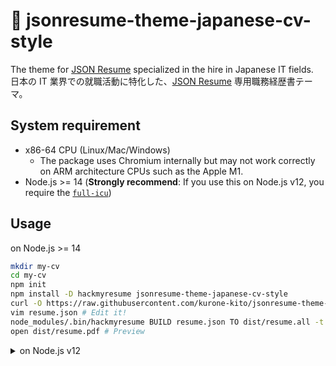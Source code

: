 # 👤 jsonresume-theme-japanese-cv-style

The theme for [JSON Resume](https://jsonresume.org) specialized in the hire in Japanese IT fields.  
日本の IT 業界での就職活動に特化した、[JSON Resume](https://jsonresume.org) 専用職務経歴書テーマ。

## System requirement

- x86-64 CPU (Linux/Mac/Windows)
  - The package uses Chromium internally but may not work correctly on ARM architecture CPUs such as the Apple M1.
- Node.js >= 14 (**Strongly recommend**: If you use this on Node.js v12, you require the [`full-icu`](https://www.npmjs.com/package/full-icu))

## Usage

on Node.js >= 14

```sh
mkdir my-cv
cd my-cv
npm init
npm install -D hackmyresume jsonresume-theme-japanese-cv-style
curl -O https://raw.githubusercontent.com/kurone-kito/jsonresume-theme-japanese-cv-style/master/resume.json
vim resume.json # Edit it!
node_modules/.bin/hackmyresume BUILD resume.json TO dist/resume.all -t node_modules/jsonresume-theme-japanese-cv-style
open dist/resume.pdf # Preview
```

<!-- markdownlint-disable MD033 -->
<details><summary>on Node.js v12</summary>

```sh
mkdir my-cv
cd my-cv
npm init
npm install -D full-icu hackmyresume jsonresume-theme-japanese-cv-style
curl -O https://raw.githubusercontent.com/kurone-kito/jsonresume-theme-japanese-cv-style/master/resume.json
vim resume.json # Edit it!
export NODE_ICU_DATA=$(node_modules/.bin/node-full-icu-path)
node_modules/.bin/hackmyresume BUILD resume.json TO dist/resume.all -t node_modules/jsonresume-theme-japanese-cv-style
open dist/resume.pdf # Preview
```

</details>
<!-- markdownlint-enable MD033 -->
